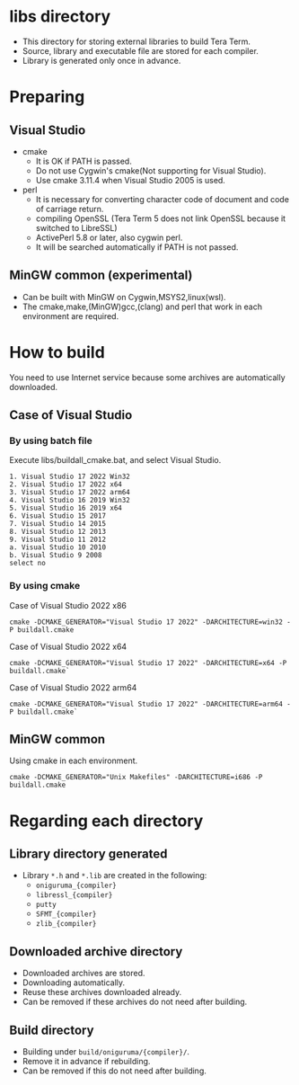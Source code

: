 ﻿
# libs directory

- This directory for storing external libraries to build Tera Term.
- Source, library and executable file are stored for each compiler.
- Library is generated only once in advance.

# Preparing

## Visual Studio

- cmake
  - It is OK if PATH is passed.
  - Do not use Cygwin's cmake(Not supporting for Visual Studio).
  - Use cmake 3.11.4 when Visual Studio 2005 is used.
- perl
  - It is necessary for converting character code of document and code of carriage return.
  - compiling OpenSSL (Tera Term 5 does not link OpenSSL because it switched to LibreSSL)
  - ActivePerl 5.8 or later, also cygwin perl.
  - It will be searched automatically if PATH is not passed.

## MinGW common (experimental)

- Can be built with MinGW on Cygwin,MSYS2,linux(wsl).
- The cmake,make,(MinGW)gcc,(clang) and perl that work in each environment are required.

# How to build

You need to use Internet service because some archives are automatically downloaded.

## Case of Visual Studio

### By using batch file

Execute libs/buildall_cmake.bat, and select Visual Studio.

    1. Visual Studio 17 2022 Win32
    2. Visual Studio 17 2022 x64
    3. Visual Studio 17 2022 arm64
    4. Visual Studio 16 2019 Win32
    5. Visual Studio 16 2019 x64
    6. Visual Studio 15 2017
    7. Visual Studio 14 2015
    8. Visual Studio 12 2013
    9. Visual Studio 11 2012
    a. Visual Studio 10 2010
    b. Visual Studio 9 2008
    select no

### By using cmake

Case of Visual Studio 2022 x86

    cmake -DCMAKE_GENERATOR="Visual Studio 17 2022" -DARCHITECTURE=win32 -P buildall.cmake

Case of Visual Studio 2022 x64

    cmake -DCMAKE_GENERATOR="Visual Studio 17 2022" -DARCHITECTURE=x64 -P buildall.cmake`

Case of Visual Studio 2022 arm64

    cmake -DCMAKE_GENERATOR="Visual Studio 17 2022" -DARCHITECTURE=arm64 -P buildall.cmake`

## MinGW common

Using cmake in each environment.

    cmake -DCMAKE_GENERATOR="Unix Makefiles" -DARCHITECTURE=i686 -P buildall.cmake

# Regarding each directory

## Library directory generated

- Library `*.h` and `*.lib` are created in the following:
	- `oniguruma_{compiler}`
	- `libressl_{compiler}`
	- `putty`
	- `SFMT_{compiler}`
	- `zlib_{compiler}`

## Downloaded archive directory

- Downloaded archives are stored.
- Downloading automatically.
- Reuse these archives downloaded already.
- Can be removed if these archives do not need after building.

## Build directory

- Building under `build/oniguruma/{compiler}/`.
- Remove it in advance if rebuilding.
- Can be removed if this do not need after building.
